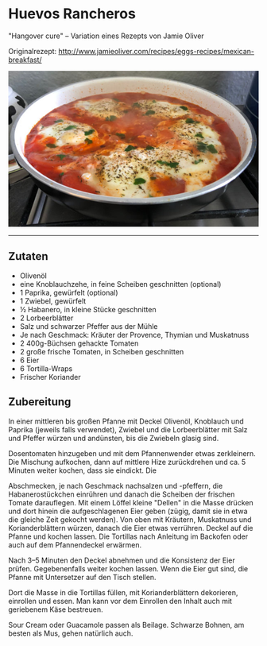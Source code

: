 # Huevos Rancheros

"Hangover cure" – Variation eines Rezepts von Jamie Oliver

Originalrezept:
<http://www.jamieoliver.com/recipes/eggs-recipes/mexican-breakfast/>

![Serviervorschlag](./huevos_rancheros.jpg "Serviervorschlag")

----

## Zutaten

* Olivenöl
* eine Knoblauchzehe, in feine Scheiben geschnitten (optional)
* 1 Paprika, gewürfelt (optional)
* 1 Zwiebel, gewürfelt
* ½ Habanero, in kleine Stücke geschnitten
* 2 Lorbeerblätter
* Salz und schwarzer Pfeffer aus der Mühle
* Je nach Geschmack: Kräuter der Provence, Thymian und Muskatnuss
* 2 400g-Büchsen gehackte Tomaten
* 2 große frische Tomaten, in Scheiben geschnitten
* 6 Eier
* 6 Tortilla-Wraps
* Frischer Koriander

## Zubereitung

In einer mittleren bis großen Pfanne mit Deckel Olivenöl, Knoblauch und
Paprika (jeweils falls verwendet), Zwiebel und die Lorbeerblätter mit
Salz und Pfeffer würzen und andünsten, bis die Zwiebeln glasig sind.

Dosentomaten hinzugeben und mit dem Pfannenwender etwas zerkleinern.
Die Mischung aufkochen, dann auf mittlere Hize zurückdrehen und ca.
5 Minuten weiter kochen, dass sie eindickt. Die 

Abschmecken, je nach Geschmack nachsalzen und -pfeffern,
die Habanerostückchen einrühren und danach die
Scheiben der frischen Tomate darauflegen. Mit einem Löffel kleine
"Dellen" in die Masse drücken und dort hinein die aufgeschlagenen
Eier geben (zügig, damit sie in etwa die gleiche Zeit gekocht werden).
Von oben mit Kräutern, Muskatnuss und Korianderblättern würzen,
danach die Eier etwas verrühren. Deckel auf die Pfanne und kochen lassen.
Die Tortillas nach Anleitung im Backofen oder auch auf dem Pfannendeckel
erwärmen.

Nach 3–5 Minuten den Deckel abnehmen und die Konsistenz der Eier prüfen.
Gegebenenfalls weiter kochen lassen.
Wenn die Eier gut sind, die Pfanne mit Untersetzer auf den Tisch stellen.

Dort die Masse in die Tortillas füllen, mit Korianderblättern dekorieren,
einrollen und essen. Man kann vor dem Einrollen den Inhalt auch mit
geriebenem Käse bestreuen.

Sour Cream oder Guacamole passen als Beilage.
Schwarze Bohnen, am besten als Mus, gehen natürlich auch.
